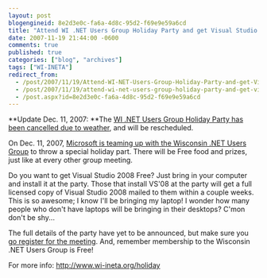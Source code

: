 ```yaml
---
layout: post
blogengineid: 8e2d3e0c-fa6a-4d8c-95d2-f69e9e59a6cd
title: "Attend WI .NET Users Group Holiday Party and get Visual Studio 2008 Free!"
date: 2007-11-19 21:44:00 -0600
comments: true
published: true
categories: ["blog", "archives"]
tags: ["WI-INETA"]
redirect_from: 
  - /post/2007/11/19/Attend-WI-NET-Users-Group-Holiday-Party-and-get-Visual-Studio-2008-Free!
  - /post/2007/11/19/attend-wi-net-users-group-holiday-party-and-get-visual-studio-2008-free!
  - /post.aspx?id=8e2d3e0c-fa6a-4d8c-95d2-f69e9e59a6cd
---
```

<!-- more -->

**Update Dec. 11, 2007: **The <a href="/Blog/Post.aspx?PostID=1431">WI .NET Users Group Holiday Party has been cancelled due to weather</a>, and will be rescheduled.

On Dec. 11, 2007, <a href="http://www.wi-ineta.org/holiday">Microsoft is teaming up with the Wisconsin .NET Users Group</a> to throw a special holiday part. There will be Free food and prizes, just like at every other group meeting.

Do you want to get Visual Studio 2008 Free? Just bring in your computer and install it at the party. Those that install VS'08 at the party will get a full licensed copy of Visual Studio 2008 mailed to them within a couple weeks. This is so awesome; I know I'll be bringing my laptop! I wonder how many people who don't have laptops will be bringing in their desktops? C'mon don't be shy...

The full details of the party have yet to be announced, but make sure you <a href="http://www.wi-ineta.org/holiday">go register for the meeting</a>. And, remember membership to the Wisconsin .NET Users Group is Free!

For more info: <a href="http://www.wi-ineta.org/holiday">http://www.wi-ineta.org/holiday</a>
